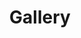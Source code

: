 ---
layout: photo_set
title: "Gallery"
permalink: /gallery/

photos:
    set: berlin
    size: 3
---